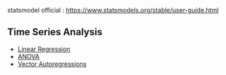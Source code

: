 statsmodel official : https://www.statsmodels.org/stable/user-guide.html

## Time Series Analysis
- [Linear Regression](https://www.statsmodels.org/stable/regression.html)
- [ANOVA](https://www.statsmodels.org/stable/anova.html)
- [Vector Autoregressions](https://www.statsmodels.org/stable/vector_ar.html)

